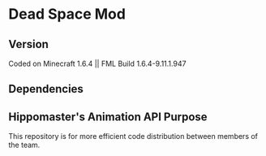 Dead Space Mod
==
Version
-
Coded on Minecraft 1.6.4 || FML Build 1.6.4-9.11.1.947

Dependencies
-
Hippomaster's Animation API
Purpose
-
This repository is for more efficient code distribution between members of the team.

